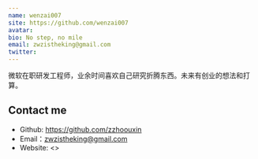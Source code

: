 ```yaml
---
name: wenzai007
site: https://github.com/wenzai007
avatar: 
bio: No step, no mile
email: zwzistheking@gmail.com
twitter: 
---
```


微软在职研发工程师，业余时间喜欢自己研究折腾东西。未来有创业的想法和打算。 

## Contact me

- Github: <https://github.com/zzhoouxin>
- Email：<zwzistheking@gmail.com>
- Website: <>
